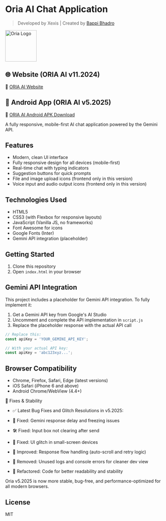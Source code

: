 # Oria AI Chat Application
> Developed by Xexis | Created by [Bappi Bhadro](https://bappi5.netlify.app/)

<p>
  <img src="https://oria-mobile.netlify.app/image/cb.png" alt="Oria Logo" width="100"/>
</p>

## 🌐 Website (ORIA AI v11.2024)

🔗 [ORIA AI Website](https://clory-oria.netlify.app/)

## 📱 Android App (ORIA AI v5.2025)

🔗 [ORIA AI Android APK Download](https://median.co/share/qzxjdp#apk)


A fully responsive, mobile-first AI chat application powered by the Gemini API.

## Features

- Modern, clean UI interface
- Fully responsive design for all devices (mobile-first)
- Real-time chat with typing indicators
- Suggestion buttons for quick prompts
- File and image upload icons (frontend only in this version)
- Voice input and audio output icons (frontend only in this version)

## Technologies Used

- HTML5
- CSS3 (with Flexbox for responsive layouts)
- JavaScript (Vanilla JS, no frameworks)
- Font Awesome for icons
- Google Fonts (Inter)
- Gemini API integration (placeholder)

## Getting Started

1. Clone this repository
2. Open `index.html` in your browser

## Gemini API Integration

This project includes a placeholder for Gemini API integration. To fully implement it:

1. Get a Gemini API key from Google's AI Studio
2. Uncomment and complete the API implementation in `script.js`
3. Replace the placeholder response with the actual API call

```javascript
// Replace this:
const apiKey = 'YOUR_GEMINI_API_KEY';

// With your actual API key:
const apiKey = 'abc123xyz...';
```

## Browser Compatibility

- Chrome, Firefox, Safari, Edge (latest versions)
- iOS Safari (iPhone 6 and above)
- Android Chrome/WebView (4.4+)

🧩 Fixes & Stability
- ✅ Latest Bug Fixes and Glitch Resolutions in v5.2025:

- 🐞 Fixed: Gemini response delay and freezing issues

- 🛠 Fixed: Input box not clearing after send

- 📱 Fixed: UI glitch in small-screen devices

- 🔁 Improved: Response flow handling (auto-scroll and retry logic)

- 🚫 Removed: Unused logs and console errors for cleaner dev view

- 🔄 Refactored: Code for better readability and stability

Oria v5.2025 is now more stable, bug-free, and performance-optimized for all modern browsers.

## License

MIT 
